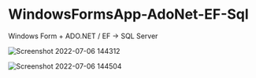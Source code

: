 # WindowsFormsApp-AdoNet-EF-Sql
Windows Form + ADO.NET / EF -> SQL Server

![Screenshot 2022-07-06 144312](https://user-images.githubusercontent.com/79663047/177546939-3a3fd215-5168-4d24-811e-5a482677dbe9.png)

![Screenshot 2022-07-06 144504](https://user-images.githubusercontent.com/79663047/177546979-bc5ffade-dc91-46ed-9edc-ef2c85e47fec.png)
